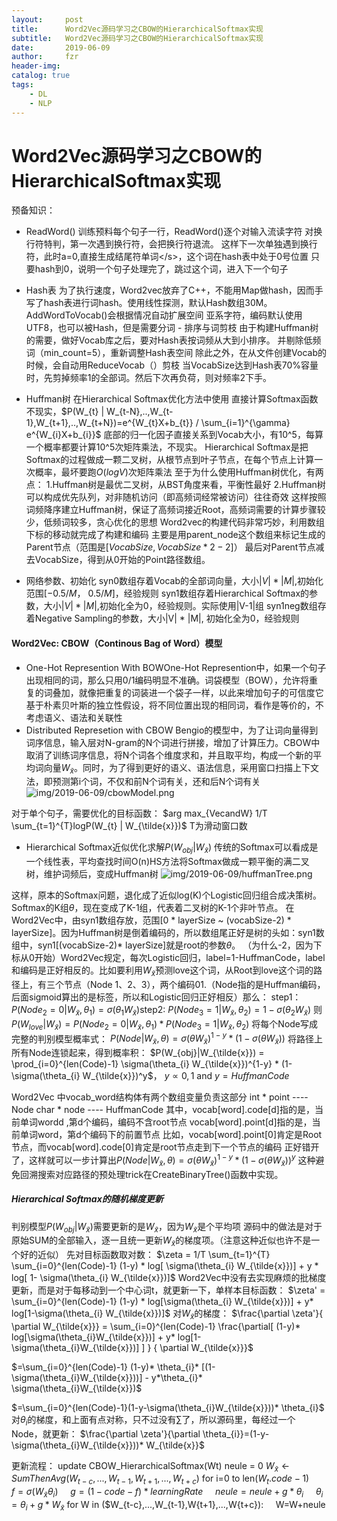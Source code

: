 ```yaml
---
layout:     post
title:      Word2Vec源码学习之CBOW的HierarchicalSoftmax实现
subtitle:   Word2Vec源码学习之CBOW的HierarchicalSoftmax实现
date:       2019-06-09
author:     fzr
header-img: 
catalog: true
tags:
    - DL
    - NLP
---
```


# Word2Vec源码学习之CBOW的HierarchicalSoftmax实现
预备知识：
- ReadWord()
训练预料每个句子一行，ReadWord()逐个对输入流读字符
对换行符特判，第一次遇到换行符，会把换行符退流。
这样下一次单独遇到换行符，此时a=0,直接生成结尾符单词&lt;/s&gt;，这个词在hash表中处于0号位置
只要hash到0，说明一个句子处理完了，跳过这个词，进入下一个句子

- Hash表
为了执行速度，Word2vec放弃了C++，不能用Map做hash，因而手写了hash表进行词hash。使用线性探测，默认Hash数组30M。
AddWordToVocab()会根据情况自动扩展空间
亚系字符，编码默认使用UTF8，也可以被Hash，但是需要分词
- 排序与词剪枝
由于构建Huffman树的需要，做好Vocab库之后，要对Hash表按词频从大到小排序。
并剔除低频词（min_count=5），重新调整Hash表空间
除此之外，在从文件创建Vocab的时候，会自动用ReduceVocab（）剪枝
当VocabSize达到Hash表70%容量时，先剪掉频率1的全部词。然后下次再负荷，则对频率2下手。
- Huffman树
在Hierarchical Softmax优化方法中使用
直接计算Softmax函数不现实，$P(W_{t} | W_{t-N},..,W_{t-1},W_{t+1},..,W_{t+N})=e^{W_{t}X+b_{t}} / \sum_{i=1}^{\gamma} e^{W_{i}X+b_{i}}$
底部的归一化因子直接关系到Vocab大小，有10^5，每算一个概率都要计算10^5次矩阵乘法，不现实。
Hierarchical Softmax是把Softmax的过程做成一颗二叉树，从根节点到叶子节点，在每个节点上计算一次概率，最坏要跑$O(logV)$次矩阵乘法
至于为什么使用Huffman树优化，有两点：
1.Huffman树是最优二叉树，从BST角度来看，平衡性最好
2.Huffman树可以构成优先队列，对非随机访问（即高频词经常被访问）往往奇效
这样按照词频降序建立Huffman树，保证了高频词接近Root，高频词需要的计算步骤较少，低频词较多，贪心优化的思想
Word2vec的构建代码非常巧妙，利用数组下标的移动就完成了构建和编码
主要是用parent_node这个数组来标记生成的Parent节点（范围是$[VocabSize, VocabSize * 2-2]$）
最后对Parent节点减去VocabSize，得到从0开始的Point路径数组。
- 网络参数、初始化
syn0数组存着Vocab的全部词向量，大小$|V| * |M|$,初始化范围[$-0.5/M$， $0.5/M$]，经验规则
syn1数组存着Hierarchical Softmax的参数，大小$|V| * |M|$,初始化全为0，经验规则。实际使用|V-1|组
syn1neg数组存着Negative Sampling的参数，大小|V| * |M|, 初始化全为0，经验规则
#### Word2Vec: CBOW（Continous Bag of Word）模型
- One-Hot Represention With BOWOne-Hot 
Represention中，如果一个句子出现相同的词，那么只用0/1编码明显不准确。词袋模型（BOW），允许将重复的词叠加，就像把重复的词装进一个袋子一样，以此来增加句子的可信度它基于朴素贝叶斯的独立性假设，将不同位置出现的相同词，看作是等价的，不考虑语义、语法和关联性
- Distributed Represetion with CBOW
Bengio的模型中，为了让词向量得到词序信息，输入层对N-gram的N个词进行拼接，增加了计算压力。CBOW中取消了训练词序信息，将N个词各个维度求和，并且取平均，构成一个新的平均词向量$W_{\tilde{x}}$。同时，为了得到更好的语义、语法信息，采用窗口扫描上下文法，即预测第i个词，不仅和前N个词有关，还和后N个词有关
![img/2019-06-09/cbowModel.png](https://zrfan.github.io/img/2019-06-09/cbowModel.png)

对于单个句子，需要优化的目标函数：
$arg max_{VecandW} 1/T \sum_{t=1}^{T}logP(W_{t} | W_{\tilde{x}})$
T为滑动窗口数
- Hierarchical Softmax近似优化求解$P(W_{obj} | W_{\tilde{x}})$
传统的Softmax可以看成是一个线性表，平均查找时间O(n)HS方法将Softmax做成一颗平衡的满二叉树，维护词频后，变成Huffman树
![img/2019-06-09/huffmanTree.png](https://zrfan.github.io/img/2019-06-09/huffmanTree.png)

这样，原本的Softmax问题，退化成了近似log(K)个Logistic回归组合成决策树。Softmax的K组$\theta$，现在变成了K-1组，代表着二叉树的K-1个非叶节点。
在Word2Vec中，由syn1数组存放，范围[0 * layerSize ~ (vocabSize-2) * layerSize]。因为Huffman树是倒着编码的，所以数组尾正好是树的头如：syn1数组中，syn1[(vocabSize-2)* layerSize]就是root的参数$\theta$。
（为什么-2，因为下标从0开始）Word2Vec规定，每次Logistic回归，label=1-HuffmanCode，label和编码是正好相反的。比如要利用$W_{\tilde{x}}$预测love这个词，从Root到love这个词的路径上，有三个节点（Node 1、2、3），两个编码01.（Node指的是Huffman编码，后面sigmoid算出的是标签，所以和Logistic回归正好相反）那么：
step1：$P(Node_{2}=0|W_{\tilde{x}}, \theta_{1}) = \sigma(\theta_{1}W_{\tilde{x}})$step2: $P(Node_{3}=1|W_{\tilde{x}}, \theta_{2})=1- \sigma(\theta_{2}W_{\tilde{x}})$
则$P(W_{love}|W_{\tilde{x}})=P(Node_{2}=0|W_{\tilde{x}}, \theta_{1}) * P(Node_{3}=1|W_{\tilde{x}}, \theta_{2})$
将每个Node写成完整的判别模型概率式：
$P(Node|W_{\tilde{x}},\theta)=\sigma(\theta W_{\tilde{x}})^{1-y}* (1-\sigma(\theta W_{\tilde{x}}))$
将路径上所有Node连锁起来，得到概率积：
$P(W_{obj}|W_{\tilde{x}}) = \prod_{i=0}^{len(Code)-1} \sigma(\theta_{i} W_{\tilde{x}})^{1-y} * (1-\sigma(\theta_{i} W_{\tilde{x}})^y$， 
$y \propto {0, 1}$ and $y=HuffmanCode$

Word2Vec 中vocab_word结构体有两个数组变量负责这部分
int * point ---- Node
char * node ---- HuffmanCode
其中，vocab[word].code[d]指的是，当前单词wordd ,第d个编码，编码不含root节点
vocab[word].point[d]指的是，当前单词word，第d个编码下的前置节点
比如，vocab[word].point[0]肯定是Root节点，而vocab[word].code[0]肯定是root节点走到下一个节点的编码
正好错开了，这样就可以一步计算出$P(Node|W_{\tilde{x}}, \theta) = \sigma(\theta W_{\tilde{x}})^{1-y} * (1-\sigma(\theta W_{\tilde{x}}))^{y}$
这种避免回溯搜索对应路径的预处理trick在CreateBinaryTree()函数中实现。
##### Hierarchical Softmax的随机梯度更新
判别模型$P(W_{obj}|W_{\tilde{x}})$需要更新的是$W_{\tilde{x}}$，因为$W_{\tilde{x}}$是个平均项
源码中的做法是对于原始SUM的全部输入，逐一且统一更新$W_{\tilde{x}}$的梯度项。（注意这种近似也许不是一个好的近似）
先对目标函数取对数：
$\zeta = 1/T \sum_{t=1}^{T} \sum_{i=0}^{len(Code)-1} (1-y) * log[ \sigma(\theta_{i} W_{\tilde{x}})] + y * log[ 1- \sigma(\theta_{i} W_{\tilde{x}})]$
Word2Vec中没有去实现麻烦的批梯度更新，而是对于每移动到一个中心词t，就更新一下，单样本目标函数：
$\zeta' = \sum_{i=0}^{len(Code)-1} (1-y) * log[\sigma(\theta_{i} W_{\tilde{x}})] + y* log[1-\sigma(\theta_{i} W_{\tilde{x}})]$
对$W_{\tilde{x}}$的梯度：
$\frac{\partial \zeta'}{ \partial W_{\tilde{x}}} = \sum_{i=0}^{len(Code)-1} \frac{\partial[ (1-y)* log[\sigma(\theta_{i}W_{\tilde{x}})] + y* log[1-\sigma(\theta_{i}W_{\tilde{x}})] ] } { \partial W_{\tilde{x}}}$

$=\sum_{i=0}^{len(Code)-1} (1-y)* \theta_{i}* [(1-\sigma(\theta_{i}W_{\tilde{x}}))] - y*\theta_{i}* \sigma(\theta_{i}W_{\tilde{x}})$

$=\sum_{i=0}^{len(Code)-1}(1-y-\sigma(\theta_{i}W_{\tilde{x}}))* \theta_{i}$
对$\theta_{i}$的梯度，和上面有点对称，只不过没有$\sum$了，所以源码里，每经过一个Node，就更新：
$\frac{\partial \zeta'}{\partial \theta_{i}}=(1-y-\sigma(\theta_{i}W_{\tilde{x}}))* W_{\tilde{x}}$

更新流程：
update CBOW_HierarchicalSoftmax(Wt)
neule = 0
$W_{\tilde{x}} \leftarrow SumThenAvg(W_{t-c},...,W_{t-1}, W_{t+1},...,W_{t+c})$
for i=0 to len($W_{t}.code-1$)
    $f = \sigma(W_{\tilde{x}}\theta_{i})$
    $g = (1-code -f) * learningRate$
    $neule = neule + g*\theta_{i}$
    $\theta_{i}=\theta_{i} + g* W_{\tilde{x}}$
for W in ($W_{t-c},...,W_{t-1},W{t+1},...,W{t+c}):
    W=W+neule
